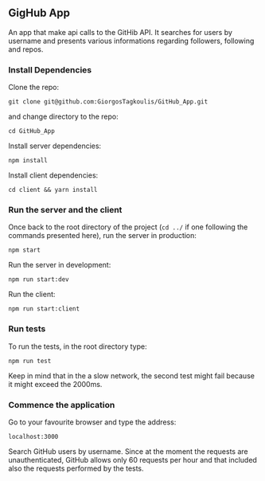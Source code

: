 ## GigHub App

An app that make api calls to the GitHib API. It searches for users by username and presents various informations regarding followers, following and repos.

### Install Dependencies

Clone the repo:

`git clone git@github.com:GiorgosTagkoulis/GitHub_App.git`

and change directory to the repo:

`cd GitHub_App`

Install server dependencies:

`npm install`

Install client dependencies:

`cd client && yarn install`

### Run the server and the client

Once back to the root directory of the project (`cd ../` if one following the commands presented here), run the server in production:

`npm start`

Run the server in development:

`npm run start:dev`

Run the client:

`npm run start:client`

### Run tests

To run the tests, in the root directory type:

`npm run test`

Keep in mind that in the a slow network, the second test might fail because it might exceed the 2000ms.

### Commence the application

Go to your favourite browser and type the address:

`localhost:3000`

Search GitHub users by username. Since at the moment the requests are unauthenticated, GitHub allows only 60 requests per hour and that included also the requests performed by the tests.
